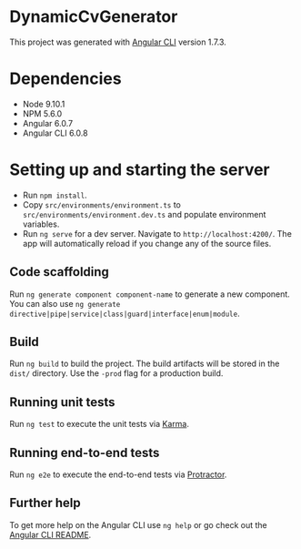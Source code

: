 # DynamicCvGenerator

This project was generated with [Angular CLI](https://github.com/angular/angular-cli) version 1.7.3.

# Dependencies

* Node 9.10.1
* NPM 5.6.0
* Angular 6.0.7
* Angular CLI 6.0.8

# Setting up and starting the server

* Run `npm install`.
* Copy `src/environments/environment.ts` to `src/environments/environment.dev.ts` and populate environment variables.
* Run `ng serve` for a dev server. Navigate to `http://localhost:4200/`. The app will automatically reload if you change any of the source files.

## Code scaffolding

Run `ng generate component component-name` to generate a new component. You can also use `ng generate directive|pipe|service|class|guard|interface|enum|module`.

## Build

Run `ng build` to build the project. The build artifacts will be stored in the `dist/` directory. Use the `-prod` flag for a production build.

## Running unit tests

Run `ng test` to execute the unit tests via [Karma](https://karma-runner.github.io).

## Running end-to-end tests

Run `ng e2e` to execute the end-to-end tests via [Protractor](http://www.protractortest.org/).

## Further help

To get more help on the Angular CLI use `ng help` or go check out the [Angular CLI README](https://github.com/angular/angular-cli/blob/master/README.md).
